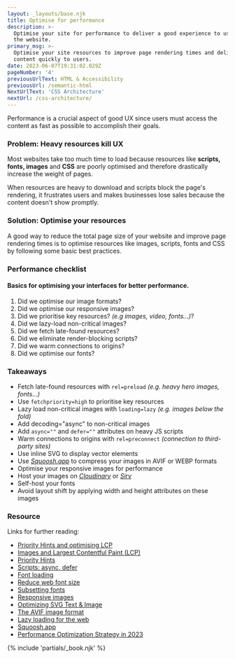 ```yaml
---
layout: _layouts/base.njk
title: Optimise for performance
description: >-
  Optimise your site for performance to deliver a good experience to users on
  the website.
primary_msg: >-
  Optimise your site resources to improve page rendering times and deliver
  content quickly to users.
date: 2023-06-07T19:31:02.029Z
pageNumber: '4'
previousUrlText: HTML & Accessibility
previousUrl: /semantic-html
NextUrlText: 'CSS Architecture'
nextUrl: /css-architecture/
---
```


Performance is a crucial aspect of good UX since users must access the content as fast as possible to accomplish their goals.

### Problem: Heavy resources kill UX

Most websites take too much time to load because resources like **scripts, fonts, images** and **CSS** are poorly optimised and therefore drastically increase the weight of pages.

When resources are heavy to download and scripts block the page's rendering, it frustrates users and makes businesses lose sales because the content doesn't show promptly.

### Solution: Optimise your resources

A good way to reduce the total page size of your website and improve page rendering times is to optimise resources like images, scripts, fonts and CSS by following some basic best practices.

<h3>Performance checklist</h3>
<h4 class="text-grey-color">Basics for optimising your interfaces for better performance.</h4>
        
 <ol class="[ special-list ][ special-list--checklist bg-white-color ]">
             <li>Did we optimise our image formats?</li>
             <li>Did we optimise our responsive images?</li>
             <li>Did we prioritise key resources? <em>(e.g images, video, fonts…)</em>? </li>
             <li>Did we lazy-load non-critical images?</li>
             <li>Did we fetch late-found resources?</li>
             <li>Did we eliminate render-blocking scripts?</li>
             <li>Did we warm connections to origins?</li>
             <li>Did we optimise our fonts?</li>
  </ol>
      
### Takeaways

*   Fetch late-found resources with `rel=preload` _(e.g. heavy hero images, fonts...)_
*   Use `fetchpriority=high` to prioritise key resources
*   Lazy load non-critical images with `loading=lazy` _(e.g. images below the fold)_
*   Add decoding="async" to non-critical images
*   Add `async=""` and `defer=""` attributes on heavy JS scripts
*   Warm connections to origins with `rel=preconnect` _(connection to third-party sites)_
*   Use inline SVG to display vector elements
*   Use _[Squoosh.app](https://squoosh.app/)_ to compress your images in AVIF or WEBP formats
*   Optimise your responsive images for performance
*   Host your images on _[Cloudinary](https://cloudinary.com/)_ or _[Sirv](https://sirv.com/)_
*   Self-host your fonts
*   Avoid layout shift by applying width and height attributes on these images
      
<section class="[ resources ][ grid--4-5 grid ]" data-gap="gap">
          <div class="[ resources__links ][ flow ]">
            <h3>Resource</h3>
            <p>Links for further reading:</p>
            <ul class="[ content-list ][ content-list--links ]">
              <li><a href="https://imkev.dev/fetchpriority-opportunity">Priority Hints and optimising LCP</a></li>
              <li><a href="https://web.dev/css-web-vitals/#images">Images and Largest Contentful Paint (LCP) </a></li>
              <li><a href="https://github.com/WICG/priority-hints/blob/main/EXPLAINER.md">Priority Hints</a></li>
              <li><a href="https://javascript.info/script-async-defer">Scripts: async, defer</a></li>           
              <li><a href="https://web.dev/learn/design/typography/#font-loading">Font loading</a></li>
              <li><a href="https://web.dev/i18n/en/reduce-webfont-size/">Reduce web font size</a></li>  
              <li><a href="https://everythingfonts.com/subsetter">Subsetting fonts</a></li> 
              <li><a href="https://web.dev/learn/design/responsive-images/">Responsive images</a></li>
              <li><a href="https://www.sarasoueidan.com/blog/optimizing-svg-delivery-with-svg/">Optimizing SVG Text & Image</a></li>
              <li><a href="https://www.htmhell.dev/tips/the-avif-image-format/">The AVIF image format</a></li>
              <li><a href="https://web.dev/browser-level-image-lazy-loading/">Lazy loading for the web</a></li>
              <li><a href="https://squoosh.app/">Squoosh.app</a></li> 
              <li><a href="https://paper.dropbox.com/doc/Performance-Optimization-Strategy-in-2023--B5uliDvfsfq~O8rZ3WmH50gkAg-qWcr7orx2cEWHpLqoLeTC">Performance Optimization Strategy in 2023</a></li> 
            </ul>
          </div>
            {% include 'partials/_book.njk' %}
      </section>
